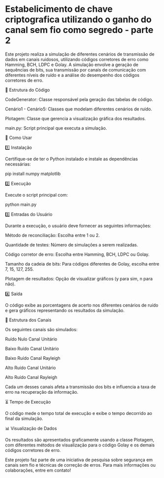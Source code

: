 # Estabelicimento de chave criptografica utilizando o ganho do canal sem fio como segredo - parte 2

Este projeto realiza a simulação de diferentes cenários de transmissão de dados em canais ruidosos, utilizando códigos corretores de erro como Hamming, BCH, LDPC e Golay. A simulação envolve a geração de sequências de bits, sua transmissão por canais de comunicação com diferentes níveis de ruído e a análise do desempenho dos códigos corretores de erro.

📌 Estrutura do Código

CodeGenerator: Classe responsável pela geração das tabelas de código.

Cenário1 - Cenário5: Classes que modelam diferentes cenários de ruído.

Plotagem: Classe que gerencia a visualização gráfica dos resultados.

main.py: Script principal que executa a simulação.

🚀 Como Usar

1️⃣ Instalação

Certifique-se de ter o Python instalado e instale as dependências necessárias:

pip install numpy matplotlib

2️⃣ Execução

Execute o script principal com:

python main.py

3️⃣ Entradas do Usuário

Durante a execução, o usuário deve fornecer as seguintes informações:

Método de reconciliação: Escolha entre 1 ou 2.

Quantidade de testes: Número de simulações a serem realizadas.

Código corretor de erro: Escolha entre Hamming, BCH, LDPC ou Golay.

Tamanho da cadeia de bits: Para códigos diferentes de Golay, escolha entre 7, 15, 127, 255.

Plotagem de resultados: Opção de visualizar gráficos (y para sim, n para não).

4️⃣ Saída

O código exibe as porcentagens de acerto nos diferentes cenários de ruído e gera gráficos representando os resultados da simulação.

🔧 Estrutura dos Canais

Os seguintes canais são simulados:

Ruído Nulo Canal Unitário

Baixo Ruído Canal Unitário

Baixo Ruído Canal Rayleigh

Alto Ruído Canal Unitário

Alto Ruído Canal Rayleigh

Cada um desses canais afeta a transmissão dos bits e influencia a taxa de erro na recuperação da informação.

⏳ Tempo de Execução

O código mede o tempo total de execução e exibe o tempo decorrido ao final da simulação.

📊 Visualização de Dados

Os resultados são apresentados graficamente usando a classe Plotagem, com diferentes métodos de visualização para o código Golay e os demais códigos corretores de erro.

Este projeto faz parte de uma iniciativa de pesquisa sobre segurança em canais sem fio e técnicas de correção de erros. Para mais informações ou colaborações, entre em contato!
